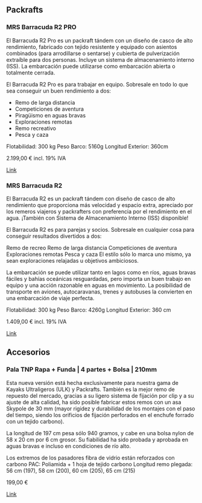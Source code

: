 ## Packrafts

### MRS Barracuda R2 PRO
El Barracuda R2 Pro es un packraft tándem con un diseño de casco de alto rendimiento, fabricado con tejido resistente y equipado con asientos combinados (para arrodillarse o sentarse) y cubierta de pulverización extraíble para dos personas. Incluye un sistema de almacenamiento interno (ISS). La embarcación puede utilizarse como embarcación abierta o totalmente cerrada.

El Barracuda R2 Pro es para trabajar en equipo. Sobresale en todo lo que sea conseguir un buen rendimiento a dos:
* Remo de larga distancia
* Competiciones de aventura 
* Piragüismo en aguas bravas
* Exploraciones remotas
* Remo recreativo
* Pesca y caza

Flotabilidad: 300 kg
Peso Barco: 5160g
Longitud Exterior: 360cm

2.199,00 € incl. 19% IVA

[Link](https://www.packrafting-store.de/mrs-barracuda-r2-pro_3)

### MRS Barracuda R2
El Barracuda R2 es un packraft tándem con diseño de casco de alto rendimiento que proporciona más velocidad y espacio extra, apreciado por los remeros viajeros y packrafters con preferencia por el rendimiento en el agua. ¡También con Sistema de Almacenamiento Interno (ISS) disponible!

El Barracuda R2 es para parejas y socios. Sobresale en cualquier cosa para conseguir resultados divertidos a dos:

Remo de recreo
Remo de larga distancia
Competiciones de aventura 
Exploraciones remotas
Pesca y caza
El estilo sólo lo marca uno mismo, ya sean exploraciones relajadas u objetivos ambiciosos.

La embarcación se puede utilizar tanto en lagos como en ríos, aguas bravas fáciles y bahías oceánicas resguardadas, pero importa un buen trabajo en equipo y una acción razonable en aguas en movimiento. La posibilidad de transporte en aviones, autocaravanas, trenes y autobuses la convierten en una embarcación de viaje perfecta.

Flotabilidad: 300 kg
Peso Barco: 4260g
Longitud Exterior: 360 cm

1.409,00 € incl. 19% IVA

[Link](https://www.packrafting-store.de/mrs-barracuda-r2_1)

## Accesorios

### Pala TNP Rapa + Funda | 4 partes + Bolsa | 210mm

Esta nueva versión está hecha exclusivamente para nuestra gama de Kayaks Ultraligeros (ULK) y Packrafts. También es la mejor remo de repuesto del mercado, gracias a su ligero sistema de fijación por clip y a su ajuste de alta calidad,
ha sido posible fabricar estos remos con un asa Skypole de 30 mm (mayor rigidez y durabilidad de los montajes con el paso del tiempo, siendo los orificios de fijación perforados en el enchufe forrado con un tejido carbono).

La longitud de 197 cm pesa sólo 940 gramos, y cabe en una bolsa nylon de 58 x 20 cm por 6 cm grosor.
Su fiabilidad ha sido probada y aprobada en aguas bravas e incluso en condiciones de río alto.

Los extremos de los pasadores fibra de vidrio están reforzados con carbono
PAC: Poliamida + 1 hoja de tejido carbono
Longitud remo plegada: 56 cm (197), 58 cm (200), 60 cm (205), 65 cm (215)

199,00 €

[Link](https://www.nootica.es/remo-kayak-tnp-rapa-funda-4-partes-bolsa.html)
